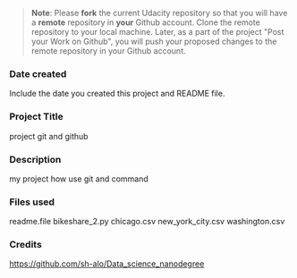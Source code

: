 >**Note**: Please **fork** the current Udacity repository so that you will have a **remote** repository in **your** Github account. Clone the remote repository to your local machine. Later, as a part of the project "Post your Work on Github", you will push your proposed changes to the remote repository in your Github account.

### Date created
Include the date you created this project and README file.

### Project Title
project git and github

### Description
my project how use git and command

### Files used
readme.file
bikeshare_2.py
chicago.csv
new_york_city.csv
washington.csv

### Credits
https://github.com/sh-alo/Data_science_nanodegree


